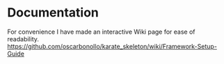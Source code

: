 # Documentation
For convenience I have made an interactive Wiki page for ease of readability.
https://github.com/oscarbonollo/karate_skeleton/wiki/Framework-Setup-Guide
